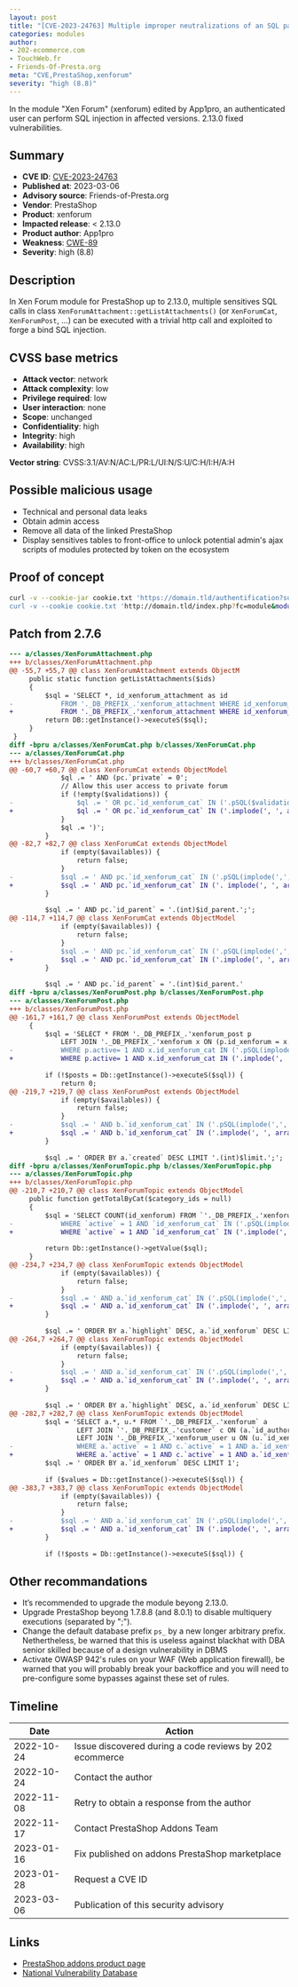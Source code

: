```yaml
---
layout: post
title: "[CVE-2023-24763] Multiple improper neutralizations of an SQL parameters in XenForum module for PrestaShop"
categories: modules
author:
- 202-ecommerce.com
- TouchWeb.fr
- Friends-Of-Presta.org
meta: "CVE,PrestaShop,xenforum"
severity: "high (8.8)"
---
```


In the module "Xen Forum" (xenforum) edited by App1pro, an authenticated user can perform SQL injection in affected versions. 2.13.0 fixed vulnerabilities.

## Summary

* **CVE ID**: [CVE-2023-24763](https://cve.mitre.org/cgi-bin/cvename.cgi?name=CVE-2023-24763)
* **Published at**: 2023-03-06
* **Advisory source**: Friends-of-Presta.org
* **Vendor**: PrestaShop
* **Product**: xenforum
* **Impacted release**: < 2.13.0
* **Product author**: App1pro
* **Weakness**: [CWE-89](https://cwe.mitre.org/data/definitions/89.html)
* **Severity**: high (8.8)

## Description

In Xen Forum module for PrestaShop up to 2.13.0, multiple sensitives SQL calls in class `XenForumAttachment::getListAttachments()` (or `XenForumCat`, `XenForumPost`, ...) can be executed with a trivial http call and exploited to forge a bind SQL injection.

## CVSS base metrics

* **Attack vector**: network
* **Attack complexity**: low
* **Privilege required**: low
* **User interaction**: none
* **Scope**: unchanged
* **Confidentiality**: high
* **Integrity**: high
* **Availability**: high

**Vector string**: CVSS:3.1/AV:N/AC:L/PR:L/UI:N/S:U/C:H/I:H/A:H

## Possible malicious usage

* Technical and personal data leaks
* Obtain admin access
* Remove all data of the linked PrestaShop
* Display sensitives tables to front-office to unlock potential admin's ajax scripts of modules protected by token on the ecosystem

## Proof of concept

```bash
curl -v --cookie-jar cookie.txt 'https://domain.tld/authentification?submitLogin=1&emailXXXX&password=YYY && \
curl -v --cookie cookie.txt 'http://domain.tld/index.php?fc=module&module=xenforum&id=194&controller=editpost&edit_post=1&attachments[]=3%29%3BSELECT%20SLEEP%2825%29%23'
```

## Patch from 2.7.6

```diff
--- a/classes/XenForumAttachment.php
+++ b/classes/XenForumAttachment.php
@@ -55,7 +55,7 @@ class XenForumAttachment extends ObjectM
     public static function getListAttachments($ids)
     {
         $sql = 'SELECT *, id_xenforum_attachment as id
-            FROM '._DB_PREFIX_.'xenforum_attachment WHERE id_xenforum_attachment IN ('.implode(',', $ids).');';
+            FROM '._DB_PREFIX_.'xenforum_attachment WHERE id_xenforum_attachment IN ('.implode(', ', array_map('intval', $ids)).');';
         return DB::getInstance()->executeS($sql);
     }
 }
diff -bpru a/classes/XenForumCat.php b/classes/XenForumCat.php
--- a/classes/XenForumCat.php
+++ b/classes/XenForumCat.php
@@ -60,7 +60,7 @@ class XenForumCat extends ObjectModel
             $ql .= ' AND (pc.`private` = 0';
             // Allow this user access to private forum
             if (!empty($validations)) {
-                $ql .= ' OR pc.`id_xenforum_cat` IN ('.pSQL($validations).')';
+                $ql .= ' OR pc.`id_xenforum_cat` IN ('.implode(', ', array_map('intval', $validations)).')';
             }
             $ql .= ')';
         }
@@ -82,7 +82,7 @@ class XenForumCat extends ObjectModel
             if (empty($availables)) {
                 return false;
             }
-            $sql .= ' AND pc.`id_xenforum_cat` IN ('.pSQL(implode(',', $availables)).')';
+            $sql .= ' AND pc.`id_xenforum_cat` IN ('. implode(', ', array_map('intval', $availables)) . ')';
         }
 
         $sql .= ' AND pc.`id_parent` = '.(int)$id_parent.';';
@@ -114,7 +114,7 @@ class XenForumCat extends ObjectModel
             if (empty($availables)) {
                 return false;
             }
-            $sql .= ' AND pc.`id_xenforum_cat` IN ('.pSQL(implode(',', $availables)).')';
+            $sql .= ' AND pc.`id_xenforum_cat` IN ('.implode(', ', array_map('intval', $availables)).')';
         }
 
         $sql .= ' AND pc.`id_parent` = '.(int)$id_parent.'
diff -bpru a/classes/XenForumPost.php b/classes/XenForumPost.php
--- a/classes/XenForumPost.php
+++ b/classes/XenForumPost.php
@@ -161,7 +161,7 @@ class XenForumPost extends ObjectModel
     {
         $sql = 'SELECT * FROM '._DB_PREFIX_.'xenforum_post p
             LEFT JOIN '._DB_PREFIX_.'xenforum x ON (p.id_xenforum = x.id_xenforum)
-            WHERE p.active= 1 AND x.id_xenforum_cat IN ('.pSQL(implode(',', $category_ids)).')';
+            WHERE p.active= 1 AND x.id_xenforum_cat IN ('.implode(', ', array_map('intval', $category_ids)).')';
 
         if (!$posts = Db::getInstance()->executeS($sql)) {
             return 0;
@@ -219,7 +219,7 @@ class XenForumPost extends ObjectModel
             if (empty($availables)) {
                 return false;
             }
-            $sql .= ' AND b.`id_xenforum_cat` IN ('.pSQL(implode(',', $availables)).')';
+            $sql .= ' AND b.`id_xenforum_cat` IN ('.implode(', ', array_map('intval', $availables)).')';
         }
 
         $sql .= ' ORDER BY a.`created` DESC LIMIT '.(int)$limit.';';
diff -bpru a/classes/XenForumTopic.php b/classes/XenForumTopic.php
--- a/classes/XenForumTopic.php
+++ b/classes/XenForumTopic.php
@@ -210,7 +210,7 @@ class XenForumTopic extends ObjectModel
     public function getTotalByCat($category_ids = null)
     {
         $sql = 'SELECT COUNT(id_xenforum) FROM `'._DB_PREFIX_.'xenforum`
-            WHERE `active` = 1 AND `id_xenforum_cat` IN ('.pSQL(implode(',', $category_ids)).')';
+            WHERE `active` = 1 AND `id_xenforum_cat` IN ('.implode(', ', array_map('intval', $category_ids)).')';
 
         return Db::getInstance()->getValue($sql);
     }
@@ -234,7 +234,7 @@ class XenForumTopic extends ObjectModel
             if (empty($availables)) {
                 return false;
             }
-            $sql .= ' AND a.`id_xenforum_cat` IN ('.pSQL(implode(',', $availables)).')';
+            $sql .= ' AND a.`id_xenforum_cat` IN ('.implode(', ', array_map('intval', $availables)).')';
         }
 
         $sql .= ' ORDER BY a.`highlight` DESC, a.`id_xenforum` DESC LIMIT '.(int)$limit_start.', '.(int)$limit;
@@ -264,7 +264,7 @@ class XenForumTopic extends ObjectModel
             if (empty($availables)) {
                 return false;
             }
-            $sql .= ' AND a.`id_xenforum_cat` IN ('.pSQL(implode(',', $availables)).')';
+            $sql .= ' AND a.`id_xenforum_cat` IN ('.implode(', ', array_map('intval', $availables)).')';
         }
 
         $sql .= ' ORDER BY a.`highlight` DESC, a.`id_xenforum` DESC LIMIT '.(int)$limit_start.', '.(int)$limit;
@@ -282,7 +282,7 @@ class XenForumTopic extends ObjectModel
         $sql = 'SELECT a.*, u.* FROM `'._DB_PREFIX_.'xenforum` a
                 LEFT JOIN `'._DB_PREFIX_.'customer` c ON (a.`id_author` = c.`id_customer`)
                 LEFT JOIN '._DB_PREFIX_.'xenforum_user u ON (u.`id_xenforum_user` = c.`id_customer`)
-                WHERE a.`active` = 1 AND c.`active` = 1 AND a.`id_xenforum_cat` IN ('.pSQL(implode(',', $category_ids)).')';
+                WHERE a.`active` = 1 AND c.`active` = 1 AND a.`id_xenforum_cat` IN ('.implode(', ', array_map('intval', $category_ids)).')';
         $sql .= ' ORDER BY a.`id_xenforum` DESC LIMIT 1';
 
         if ($values = Db::getInstance()->executeS($sql)) {
@@ -383,7 +383,7 @@ class XenForumTopic extends ObjectModel
             if (empty($availables)) {
                 return false;
             }
-            $sql .= ' AND a.`id_xenforum_cat` IN ('.pSQL(implode(',', $availables)).')';
+            $sql .= ' AND a.`id_xenforum_cat` IN ('.implode(', ', array_map('intval', $availables)).')';
         }
 
         if (!$posts = Db::getInstance()->executeS($sql)) {
```

## Other recommandations

* It’s recommended to upgrade the module beyong 2.13.0.
* Upgrade PrestaShop beyong 1.7.8.8 (and 8.0.1) to disable multiquery executions (separated by ";").
* Change the default database prefix `ps_` by a new longer arbitrary prefix. Nethertheless, be warned that this is useless against blackhat with DBA senior skilled because of a design vulnerability in DBMS
* Activate OWASP 942's rules on your WAF (Web application firewall), be warned that you will probably break your backoffice and you will need to pre-configure some bypasses against these set of rules.

## Timeline

| Date | Action |
|--|--|
| 2022-10-24 | Issue discovered during a code reviews by 202 ecommerce |
| 2022-10-24 | Contact the author |
| 2022-11-08 | Retry to obtain a response from the author |
| 2022-11-17 | Contact PrestaShop Addons Team |
| 2023-01-16 | Fix published on addons PrestaShop marketplace |
| 2023-01-28 | Request a CVE ID |
| 2023-03-06 | Publication of this security advisory |

## Links

* [PrestaShop addons product page](https://addons.prestashop.com/en/blog-forum-new/19299-xen-forum.html)
* [National Vulnerability Database](https://cve.mitre.org/cgi-bin/cvename.cgi?name=CVE-2023-24763)
